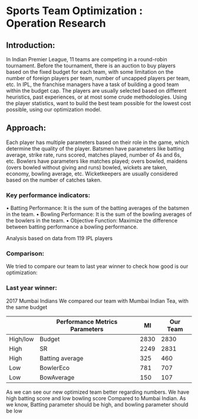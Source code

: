 # Sports Team Optimization : Operation Research

## Introduction:

In Indian Premier League, 11 teams are competing in a round-robin tournament. Before
the tournament, there is an auction to buy players based on the fixed budget for each team, with some limitation on the number of foreign players per team, number of uncapped players per team, etc.
In IPL, the franchise managers have a task of building a good team within the budget
cap. The players are usually selected based on different heuristics, past experiences, or at most some crude methodologies.
Using the player statistics, want to build the best team possible for the lowest cost
possible, using our optimization model.

## Approach:

Each player has multiple parameters based on their role in the game, which determine
the quality of the player. Batsmen have parameters like batting average, strike rate, runs
scored, matches played, number of 4s and 6s, etc. Bowlers have parameters like matches
played; overs bowled, maidens (overs bowled without giving and runs) bowled, wickets are taken, economy, bowling average, etc. Wicketkeepers are usually considered based on the number of catches taken.

### Key performance indicators:
• Batting Performance: It is the sum of the batting averages of the batsmen in the team.
• Bowling Performance: It is the sum of the bowling averages of the bowlers in the team.
• Objective Function: Maximize the difference between batting performance a bowling
performance.

Analysis based on data from 119 IPL players

### Comparison:
We tried to compare our team to last year winner to check how good is our optimization:

### Last year winner:
2017 Mumbai Indians
We compared our team with Mumbai Indian Tea, with the same budget

|          | Performance Metrics Parameters | MI   | Our Team |
|----------|--------------------------------|------|----------|
| High/low | Budget                         | 2830 | 2830     |
| High     | SR                             | 2249 | 2831     |
| High     | Batting average                | 325  | 460      |
| Low      | BowlerEco                      | 781  | 707      |
| Low      | BowAverage                     | 150  | 107      |

As we can see our new optimized team better regarding numbers. We have high batting score and low bowling score Compared to Mumbai Indian. As we know, Batting parameter should be high, and bowling parameter should be low
